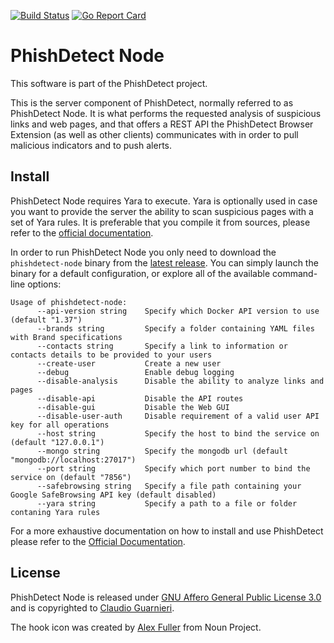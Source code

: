 [![Build Status](https://api.travis-ci.org/phishdetect/phishdetect-node.png?branch=master)](https://travis-ci.org/phishdetect/phishdetect-node)
[![Go Report Card][goreportcard-badge]][goreportcard]

# PhishDetect Node

This software is part of the PhishDetect project.

This is the server component of PhishDetect, normally referred to as PhishDetect Node. It is what performs the requested analysis of suspicious links and web pages, and that offers a REST API the PhishDetect Browser Extension (as well as other clients) communicates with in order to pull malicious indicators and to push alerts.

## Install

PhishDetect Node requires Yara to execute. Yara is optionally used in case you want to provide the server the ability to scan suspicious pages with a set of Yara rules. It is preferable that you compile it from sources, please refer to the [official documentation](https://yara.readthedocs.io/en/stable/).

In order to run PhishDetect Node you only need to download the `phishdetect-node` binary from the [latest release](https://github.com/phishdetect/phishdetect-node/releases/latest). You can simply launch the binary for a default configuration, or explore all of the available command-line options:

    Usage of phishdetect-node:
          --api-version string    Specify which Docker API version to use (default "1.37")
          --brands string         Specify a folder containing YAML files with Brand specifications
          --contacts string       Specify a link to information or contacts details to be provided to your users
          --create-user           Create a new user
          --debug                 Enable debug logging
          --disable-analysis      Disable the ability to analyze links and pages
          --disable-api           Disable the API routes
          --disable-gui           Disable the Web GUI
          --disable-user-auth     Disable requirement of a valid user API key for all operations
          --host string           Specify the host to bind the service on (default "127.0.0.1")
          --mongo string          Specify the mongodb url (default "mongodb://localhost:27017")
          --port string           Specify which port number to bind the service on (default "7856")
          --safebrowsing string   Specify a file path containing your Google SafeBrowsing API key (default disabled)
          --yara string           Specify a path to a file or folder contaning Yara rules

For a more exhaustive documentation on how to install and use PhishDetect please refer to the [Official Documentation](https://docs.phishdetect.io).

## License

PhishDetect Node is released under [GNU Affero General Public License 3.0](LICENSE) and is copyrighted to [Claudio Guarnieri](https://nex.sx).

The hook icon was created by [Alex Fuller](https://thenounproject.com/alexfuller/) from Noun Project.

[goreportcard]: https://goreportcard.com/report/github.com/phishdetect/phishdetect-node
[goreportcard-badge]: https://goreportcard.com/badge/github.com/phishdetect/phishdetect-node
